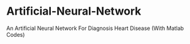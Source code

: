 # Artificial-Neural-Network
An Artificial Neural Network For Diagnosis Heart Disease (With Matlab Codes)
